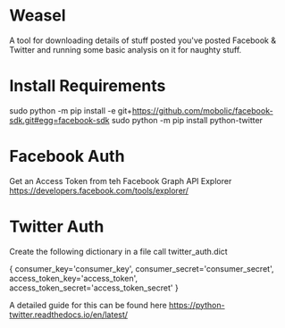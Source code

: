 # Weasel
A tool for downloading details of stuff posted you've posted Facebook & Twitter and running some basic analysis on it for naughty stuff.

# Install Requirements

sudo python -m pip install -e git+https://github.com/mobolic/facebook-sdk.git#egg=facebook-sdk
sudo python -m pip install python-twitter

# Facebook Auth

Get an Access Token from teh Facebook Graph API Explorer https://developers.facebook.com/tools/explorer/

# Twitter Auth

Create the following dictionary in a file call twitter_auth.dict

{
  consumer_key='consumer_key',
  consumer_secret='consumer_secret',
  access_token_key='access_token',
  access_token_secret='access_token_secret'
}

A detailed guide for this can be found here https://python-twitter.readthedocs.io/en/latest/
